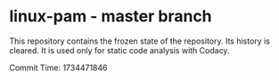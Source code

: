 # linux-pam - master branch

This repository contains the frozen state of the repository.
Its history is cleared. It is used only for static code
analysis with Codacy.

Commit Time: 1734471846